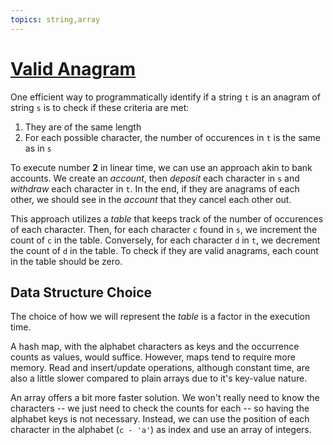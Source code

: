 ```yaml
---
topics: string,array
---
```


# [Valid Anagram](https://leetcode.com/problems/valid-anagram/)

One efficient way to programmatically identify if a string `t` is an anagram of string `s` is to check if these criteria are met:

1. They are of the same length
2. For each possible character, the number of occurences in `t` is the same as in `s`

To execute number **2** in linear time, we can use an approach akin to bank accounts. We create an _account_, then _deposit_ each character in `s` and _withdraw_ each character in `t`. In the end, if they are anagrams of each other, we should see in the _account_ that they cancel each other out.

This approach utilizes a _table_ that keeps track of the number of occurences of each character. Then, for each character `c` found in `s`, we increment the count of `c` in the table. Conversely, for each character `d` in `t`, we decrement the count of `d` in the table. To check if they are valid anagrams, each count in the table should be zero.

## Data Structure Choice

The choice of how we will represent the _table_ is a factor in the execution time.

A hash map, with the alphabet characters as keys and the occurrence counts as values, would suffice. However, maps tend to require more memory. Read and insert/update operations, although constant time, are also a little slower compared to plain arrays due to it's key-value nature.

An array offers a bit more faster solution. We won't really need to know the characters -- we just need to check the counts for each -- so having the alphabet keys is not necessary. Instead, we can use the position of each character in the alphabet (`c - 'a'`) as index and use an array of integers.
